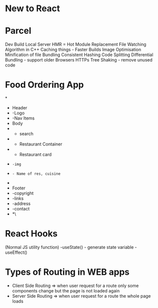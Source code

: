 # New to React

# Parcel

Dev Build
Local Server
HMR = Hot Module Replacement
File Watching Algorithm in C++
Caching things - Faster Builds
Image Optimisation
Minification of file
Bundling
Consistent Hashing
Code Splitting
Differential Bundling - support older Browsers
HTTPs
Tree Shaking - remove unused code

# Food Ordering App

\*

- Header
- -Logo
- -Nav Items
- Body
- - search
- - Restaurant Container
- - Restaurant card
-     -img
-     - Name of res, cuisine
-
- Footer
- -copyright
- -links
- -address
- -contact
- *\

# React Hooks
(Normal JS utility function)
-useState() - generate state variable
-useEffect()

# Types of Routing in WEB apps
- Client Side Routing => when user request for a route only some components change  but the page is not loaded again
- Server Side Routing => when user request for a route the whole page loads


